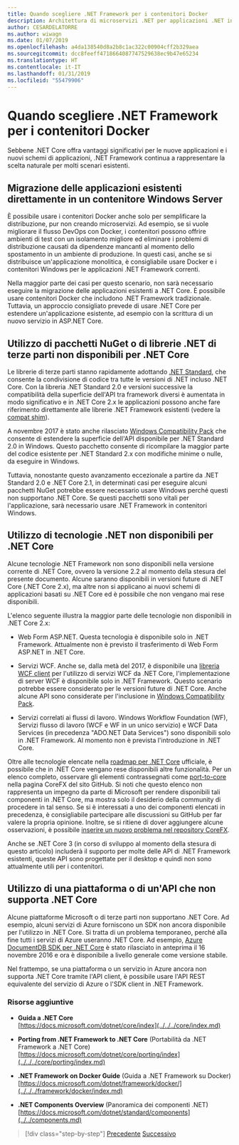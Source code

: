 ```yaml
---
title: Quando scegliere .NET Framework per i contenitori Docker
description: Architettura di microservizi .NET per applicazioni .NET in contenitori | Quando scegliere .NET Framework per i contenitori Docker
author: CESARDELATORRE
ms.author: wiwagn
ms.date: 01/07/2019
ms.openlocfilehash: a4da138540d8a2b8c1ac322c00904cff2b329aea
ms.sourcegitcommit: dcc8feeff4718664087747529638ec9b47e65234
ms.translationtype: HT
ms.contentlocale: it-IT
ms.lasthandoff: 01/31/2019
ms.locfileid: "55479906"
---
```

# <a name="when-to-choose-net-framework-for-docker-containers"></a>Quando scegliere .NET Framework per i contenitori Docker

Sebbene .NET Core offra vantaggi significativi per le nuove applicazioni e i nuovi schemi di applicazioni, .NET Framework continua a rappresentare la scelta naturale per molti scenari esistenti.

## <a name="migrating-existing-applications-directly-to-a-windows-server-container"></a>Migrazione delle applicazioni esistenti direttamente in un contenitore Windows Server

È possibile usare i contenitori Docker anche solo per semplificare la distribuzione, pur non creando microservizi. Ad esempio, se si vuole migliorare il flusso DevOps con Docker, i contenitori possono offrire ambienti di test con un isolamento migliore ed eliminare i problemi di distribuzione causati da dipendenze mancanti al momento dello spostamento in un ambiente di produzione. In questi casi, anche se si distribuisce un'applicazione monolitica, è consigliabile usare Docker e i contenitori Windows per le applicazioni .NET Framework correnti.

Nella maggior parte dei casi per questo scenario, non sarà necessario eseguire la migrazione delle applicazioni esistenti a .NET Core. È possibile usare contenitori Docker che includono .NET Framework tradizionale. Tuttavia, un approccio consigliato prevede di usare .NET Core per estendere un'applicazione esistente, ad esempio con la scrittura di un nuovo servizio in ASP.NET Core.

## <a name="using-third-party-net-libraries-or-nuget-packages-not-available-for-net-core"></a>Utilizzo di pacchetti NuGet o di librerie .NET di terze parti non disponibili per .NET Core

Le librerie di terze parti stanno rapidamente adottando [.NET Standard](../../net-standard.md), che consente la condivisione di codice tra tutte le versioni di .NET incluso .NET Core. Con la libreria .NET Standard 2.0 e versioni successive la compatibilità della superficie dell'API tra framework diversi è aumentata in modo significativo e in .NET Core 2.x le applicazioni possono anche fare riferimento direttamente alle librerie .NET Framework esistenti (vedere la [compat shim](https://github.com/dotnet/standard/blob/master/docs/netstandard-20/README.md#net-framework-461-supporting-net-standard-20)).

A novembre 2017 è stato anche rilasciato [Windows Compatibility Pack](../../../core/porting/windows-compat-pack.md) che consente di estendere la superficie dell'API disponibile per .NET Standard 2.0 in Windows. Questo pacchetto consente di ricompilare la maggior parte del codice esistente per .NET Standard 2.x con modifiche minime o nulle, da eseguire in Windows.

Tuttavia, nonostante questo avanzamento eccezionale a partire da .NET Standard 2.0 e .NET Core 2.1, in determinati casi per eseguire alcuni pacchetti NuGet potrebbe essere necessario usare Windows perché questi non supportano .NET Core. Se questi pacchetti sono vitali per l'applicazione, sarà necessario usare .NET Framework in contenitori Windows.

## <a name="using-net-technologies-not-available-for-net-core"></a>Utilizzo di tecnologie .NET non disponibili per .NET Core 

Alcune tecnologie .NET Framework non sono disponibili nella versione corrente di .NET Core, ovvero la versione 2.2 al momento della stesura del presente documento. Alcune saranno disponibili in versioni future di .NET Core (.NET Core 2.x), ma altre non si applicano ai nuovi schemi di applicazioni basati su .NET Core ed è possibile che non vengano mai rese disponibili.

L'elenco seguente illustra la maggior parte delle tecnologie non disponibili in .NET Core 2.x:

-   Web Form ASP.NET. Questa tecnologia è disponibile solo in .NET Framework. Attualmente non è previsto il trasferimento di Web Form ASP.NET in .NET Core.

-   Servizi WCF. Anche se, dalla metà del 2017, è disponibile una [libreria WCF client](https://github.com/dotnet/wcf) per l'utilizzo di servizi WCF da .NET Core, l'implementazione di server WCF è disponibile solo in .NET Framework. Questo scenario potrebbe essere considerato per le versioni future di .NET Core. Anche alcune API sono considerate per l'inclusione in [Windows Compatibility Pack](../../../core/porting/windows-compat-pack.md).

-   Servizi correlati ai flussi di lavoro. Windows Workflow Foundation (WF), Servizi flusso di lavoro (WCF e WF in un unico servizio) e WCF Data Services (in precedenza "ADO.NET Data Services") sono disponibili solo in .NET Framework. Al momento non è prevista l'introduzione in .NET Core.

Oltre alle tecnologie elencate nella [roadmap per .NET Core](https://github.com/aspnet/Home/wiki/Roadmap) ufficiale, è possibile che in .NET Core vengano rese disponibili altre funzionalità. Per un elenco completo, osservare gli elementi contrassegnati come [port-to-core](https://github.com/dotnet/corefx/issues?q=is%3Aopen+is%3Aissue+label%3Aport-to-core) nella pagina CoreFX del sito GitHub. Si noti che questo elenco non rappresenta un impegno da parte di Microsoft per rendere disponibili tali componenti in .NET Core, ma mostra solo il desiderio della community di procedere in tal senso. Se si è interessati a uno dei componenti elencati in precedenza, è consigliabile partecipare alle discussioni su GitHub per far valere la propria opinione. Inoltre, se si ritiene di dover aggiungere alcune osservazioni, è possibile [inserire un nuovo problema nel repository CoreFX](https://github.com/dotnet/corefx/issues/new).

Anche se .NET Core 3 (in corso di sviluppo al momento della stesura di questo articolo) includerà il supporto per molte delle API di .NET Framework esistenti, queste API sono progettate per il desktop e quindi non sono attualmente utili per i contenitori.

## <a name="using-a-platform-or-api-that-does-not-support-net-core"></a>Utilizzo di una piattaforma o di un'API che non supporta .NET Core

Alcune piattaforme Microsoft o di terze parti non supportano .NET Core. Ad esempio, alcuni servizi di Azure forniscono un SDK non ancora disponibile per l'utilizzo in .NET Core. Si tratta di un problema temporaneo, perché alla fine tutti i servizi di Azure useranno .NET Core. Ad esempio, [Azure DocumentDB SDK per .NET Core](https://www.nuget.org/packages/Microsoft.Azure.DocumentDB.Core/1.2.1) è stato rilasciato in anteprima il 16 novembre 2016 e ora è disponibile a livello generale come versione stabile.

Nel frattempo, se una piattaforma o un servizio in Azure ancora non supporta .NET Core tramite l'API client, è possibile usare l'API REST equivalente del servizio di Azure o l'SDK client in .NET Framework.

### <a name="additional-resources"></a>Risorse aggiuntive

-   **Guida a .NET Core**  
    [https://docs.microsoft.com/dotnet/core/index](../../../core/index.md)

-   **Porting from .NET Framework to .NET Core** (Portabilità da .NET Framework a .NET Core)  
    [https://docs.microsoft.com/dotnet/core/porting/index](../../../core/porting/index.md)

-   **.NET Framework on Docker Guide** (Guida a .NET Framework su Docker)  
    [https://docs.microsoft.com/dotnet/framework/docker/](../../../framework/docker/index.md)

-   **.NET Components Overview** (Panoramica dei componenti .NET)  
    [https://docs.microsoft.com/dotnet/standard/components](../../components.md)

>[!div class="step-by-step"]
>[Precedente](net-core-container-scenarios.md)
>[Successivo](container-framework-choice-factors.md)